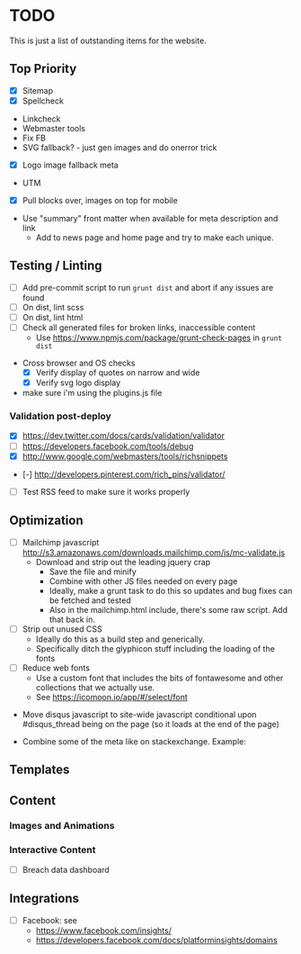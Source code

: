 # TODO

This is just a list of outstanding items for the website.

## Top Priority

- [x] Sitemap
- [x] Spellcheck
- Linkcheck
- Webmaster tools
- Fix FB
- SVG fallback?  - just gen images and do onerror trick
- [x] Logo image fallback meta
- UTM
- [x] Pull blocks over, images on top for mobile
- Use "summary" front matter when available for meta description and link
  - Add to news page and home page and try to make each unique.

## Testing / Linting

- [ ] Add pre-commit script to run `grunt dist` and abort if any issues are found
- [ ] On dist, lint scss
- [ ] On dist, lint html
- [ ] Check all generated files for broken links, inaccessible content
    - Use https://www.npmjs.com/package/grunt-check-pages in `grunt dist`
- Cross browser and OS checks
  - [x] Verify display of quotes on narrow and wide 
  - [x] Verify svg logo display 
- make sure i'm using the plugins.js file

### Validation post-deploy

- [x] https://dev.twitter.com/docs/cards/validation/validator
- [ ] https://developers.facebook.com/tools/debug
- [x] http://www.google.com/webmasters/tools/richsnippets
- [-] http://developers.pinterest.com/rich_pins/validator/
- [ ] Test RSS feed to make sure it works properly


## Optimization

- [ ] Mailchimp javascript http://s3.amazonaws.com/downloads.mailchimp.com/js/mc-validate.js
    - Download and strip out the leading jquery crap
        - Save the file and minify
        - Combine with other JS files needed on every page
        - Ideally, make a grunt task to do this so updates and bug fixes can be fetched and tested
        - Also in the mailchimp.html include, there's some raw script.  Add that back in.
- [ ] Strip out unused CSS
    - Ideally do this as a build step and generically.
    - Specifically ditch the glyphicon stuff including the loading of the fonts
- [ ] Reduce web fonts
    - Use a custom font that includes the bits of fontawesome and other collections that we actually use.
    - See https://icomoon.io/app/#/select/font
- Move disqus javascript to site-wide javascript conditional upon #disqus_thread being on the page (so it loads at the end of the page)
- Combine some of the meta like on stackexchange.  Example:

    <meta name="twitter:description" property="og:description" itemprop="description" content="It ..." />

## Templates

## Content

### Images and Animations


### Interactive Content

- [ ] Breach data dashboard

## Integrations

- [ ] Facebook: see 
  - https://www.facebook.com/insights/
  - https://developers.facebook.com/docs/platforminsights/domains

